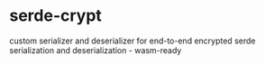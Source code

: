 # serde-crypt
custom serializer and deserializer for end-to-end encrypted serde serialization and deserialization - wasm-ready
